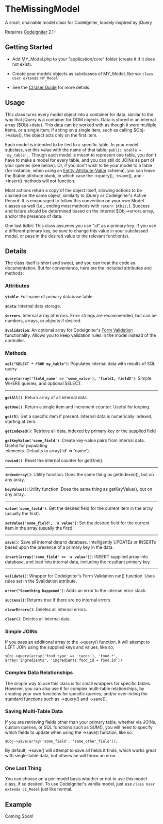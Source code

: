 TheMissingModel
===============

A small, chainable model class for CodeIgniter, loosely inspired by jQuery

Requires [CodeIgniter](http://ellislab.com/codeigniter) 2.1+


Getting Started
---------------

- Add MY_Model.php to your "application/core" folder (create it if it does not exist).

- Create your models objects as subclasses of MY_Model, like so: ```class User extends MY_Model```

- See the [CI User Guide](http://ellislab.com/codeigniter/user-guide/general/creating_libraries.html) for more details.


Usage
-----

This class turns every model object into a container for data, similar to the way that jQuery is a container for DOM objects. Data is stored in an internal array ($Obj->data). This data can be worked with as though it were multiple items, or a single item; if acting on a single item, such as calling $Obj->value(), the object acts only on the first item.

Each model is intended to be tied to a specific table. In your model subclass, set this value with the name of that table: ```public $table = 'my_table';```. Though each model is meant to represent one table, you don't have to make a model for every table, and you can still do JOINs as part of your queries (see below). Or, if you don't wish to tie your model to a table (for instance, when using an [Entity-Attribute-Value](http://en.wikipedia.org/wiki/Entity%E2%80%93attribute%E2%80%93value_model) schema), you can leave the $table attribute blank, in which case the ->query(), ->save(), and ->insert() methods will not function.

Most actions return a copy of the object itself, allowing actions to be chained on the same object, similarly to jQuery or CodeIgniter's Active Record. It is encouraged to follow this convention on your own Model classes as well (i.e., ending most methods with ```return $this;```). Success and failure should be determined based on the internal $Obj->errors array, and/or the presence of data.

One last tidbit: This class assumes you use "id" as a primary key. If you use a different primary key, be sure to change this value in your subclassed model, or pass in the desired value to the relevant function(s).


Details
-------

The class itself is short and sweet, and you can treat the code as documentation. But for convenience, here are the included attributes and methods:

### Attributes ###

**```$table```**: Full name of primary database table.

**```$data```**: Internal data storage.

**```$errors```**: Internal array of errors. Error strings are recommended, but can be numbers, arrays, or objects if desired.

**```$validation```**: An optional array for CodeIgniter's [Form Validation](http://ellislab.com/codeigniter/user-guide/libraries/form_validation.html) functionality. Allows you to keep validation rules in the model instead of the controller.


### Methods ###

**```sql("SELECT * FROM my_table")```**: Populates internal data with results of SQL query.


**```query(array('field_name' => 'some_value'), 'field1, field2')```**: Simple WHERE queries, and optional SELECT.

- - -

**```getAll()```**: Return array of all internal data.


**```getOne()```**: Return a single item and increment counter. Useful for looping.


**```get(5)```**: Get a specific item if present. Internal data is numerically indexed, starting at zero.


**```getIndexed()```**: Retrieve all data, indexed by primary key or the supplied field


**```getKeyValue('some_field')```**: Create key-value pairs from internal data. Useful for populating <option> elements. Defaults to array('id' => 'name').


**```rewind()```**: Reset the internal counter for getOne().

- - -

**```indexArray()```**: Utility function. Does the same thing as getIndexed(), but on any array.


**```keyValue()```**: Utility function. Does the same thing as getKeyValue(), but on any array.

- - -

**```value('some_field')```**: Get the desired field for the current item in the array (usually the first).


**```setValue('some_field', 'a value')```**: Set the desired field for the current item in the array (usually the first).

- - -

**```save()```**: Save all internal data to database. Intelligently UPDATEs or INSERTs based upon the presence of a primary key in the data.


**```insert(array('some_field' => 'a value'))```**: INSERT supplied array into database, and load into internal data, including the resultant primary key.

- - -

**```validate()```**: Wrapper for CodeIgniter's Form Validation run() function. Uses rules set in the $validation attribute.


**```error("Something happened")```**: Adds an error to the internal error stack.


**```success()```**: Returns true if there are no internal errors.


**```clearErrors()```**: Deletes all internal errors.


**```clear()```**: Deletes all internal data.


### Simple JOINs ###

If you pass an additional array to the ->query() function, it will attempt to LEFT JOIN using the supplied keys and values, like so:

```$Obj->query(array('food_type' => 'tacos'), 'food.*', array('ingredients', 'ingredients.food_id = food.id'))```


### Complex Data Relationships ###

The simple way to use this class is for small wrappers for specific tables. However, you can also use it for complex multi-table relationships, by creating your own functions for specific queries, and/or over-riding the standard functions such as ->query() and ->save().


### Saving Multi-Table Data ###

If you are retrieving fields other than your primary table, whether via JOINs, custom queries, or SQL functions such as SUM(), you will need to specify which fields to update when using the ->save() function, like so:

```$Obj->save(array('some_field', 'some_other_field'));```

By default, ->save() will attempt to save all fields it finds, which works great with single-table data, but otherwise will throw an error.


### One Last Thing ###

You can choose on a per-model basis whether or not to use this model class, if so desired. To use CodeIgniter's vanilla model, just use ```class User extends CI_Model``` just like normal.


Example
-------

Coming Soon!